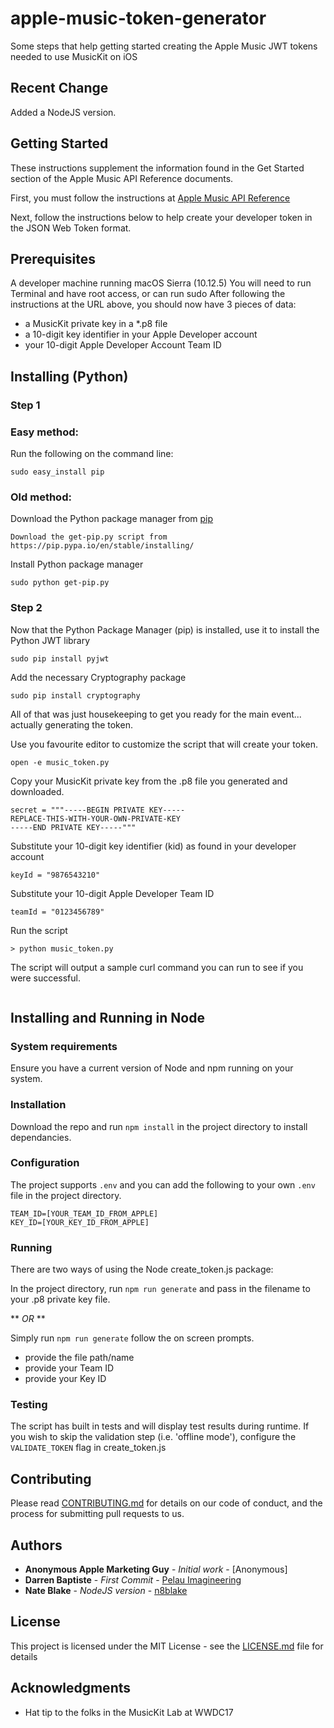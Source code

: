 # apple-music-token-generator

Some steps that help getting started creating the Apple Music JWT tokens needed to use MusicKit on iOS

## Recent Change

Added a NodeJS version.


## Getting Started

These instructions supplement the information found in the Get Started section of the Apple Music API Reference documents.

First, you must follow the instructions at [Apple Music API Reference](https://developer.apple.com/library/content/documentation/NetworkingInternetWeb/Conceptual/AppleMusicWebServicesReference/SetUpWebServices.html#//apple_ref/doc/uid/TP40017625-CH2-SW1)

Next, follow the instructions below to help create your developer token in the JSON Web Token format.


## Prerequisites

A developer machine running macOS Sierra (10.12.5)
You will need to run Terminal and have root access, or can run sudo
After following the instructions at the URL above, you should now have 3 pieces of data:

- a MusicKit private key in a *.p8 file
- a 10-digit key identifier in your Apple Developer account
- your 10-digit Apple Developer Account Team ID


## Installing (Python)

### Step 1

### Easy method:

Run the following on the command line:
```
sudo easy_install pip
```

### Old method: 

Download the Python package manager from [pip](https://pip.pypa.io/en/stable/installing/)

```
Download the get-pip.py script from https://pip.pypa.io/en/stable/installing/
```

Install Python package manager

```
sudo python get-pip.py
```

### Step 2

Now that the Python Package Manager (pip) is installed, use it to install the Python JWT library

```
sudo pip install pyjwt
```

Add the necessary Cryptography package

```
sudo pip install cryptography
```

All of that was just housekeeping to get you ready for the main event... actually generating the token.

Use you favourite editor to customize the script that will create your token.

```
open -e music_token.py
```

Copy your MusicKit private key from the .p8 file you generated and downloaded.

```
secret = """-----BEGIN PRIVATE KEY-----
REPLACE-THIS-WITH-YOUR-OWN-PRIVATE-KEY
-----END PRIVATE KEY-----"""
```

Substitute your 10-digit key identifier (kid) as found in your developer account

```
keyId = "9876543210"
```

Substitute your 10-digit Apple Developer Team ID

```
teamId = "0123456789"
```

Run the script

```
> python music_token.py
```

The script will output a sample curl command you can run to see if you were successful.

```

```

## Installing and Running in Node

### System requirements
Ensure you have a current version of Node and npm running on your system.

### Installation
Download the repo and run ```npm install``` in the project directory to install dependancies.

### Configuration
The project supports ```.env``` and you can add the following to your own ```.env``` file in the project directory.

```
TEAM_ID=[YOUR_TEAM_ID_FROM_APPLE]
KEY_ID=[YOUR_KEY_ID_FROM_APPLE]
```

### Running
There are two ways of using the Node create_token.js package:

In the project directory, run ```npm run generate``` and pass in the filename to your .p8 private key file.

** *OR* **

Simply run ```npm run generate``` follow the on screen prompts.

- provide the file path/name
- provide your Team ID
- provide your Key ID


### Testing
The script has built in tests and will display test results during runtime.
If you wish to skip the validation step (i.e. 'offline mode'), configure the ```VALIDATE_TOKEN``` flag in create_token.js

## Contributing

Please read [CONTRIBUTING.md](CONTRIBUTING.md) for details on our code of conduct, and the process for submitting pull requests to us.


## Authors

* **Anonymous Apple Marketing Guy** - *Initial work* - [Anonymous]
* **Darren Baptiste** - *First Commit* - [Pelau Imagineering](https://github.com/pelauimagineering)
* **Nate Blake** - *NodeJS version* - [n8blake](https://n8blake.com)

## License

This project is licensed under the MIT License - see the [LICENSE.md](LICENSE.md) file for details

## Acknowledgments

* Hat tip to the folks in the MusicKit Lab at WWDC17

